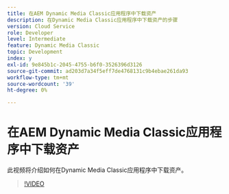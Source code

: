 ```yaml
---
title: 在AEM Dynamic Media Classic应用程序中下载资产
description: 在Dynamic Media Classic应用程序中下载资产的步骤
version: Cloud Service
role: Developer
level: Intermediate
feature: Dynamic Media Classic
topic: Development
index: y
exl-id: 9e845b1c-2045-4755-b6f0-3526396d3126
source-git-commit: ad203d7a34f5eff7de4768131c9b4ebae261da93
workflow-type: tm+mt
source-wordcount: '39'
ht-degree: 0%

---
```


# 在AEM Dynamic Media Classic应用程序中下载资产

此视频将介绍如何在Dynamic Media Classic应用程序中下载资产。

>[!VIDEO](https://video.tv.adobe.com/v/335458?quality=9&learn=on)

